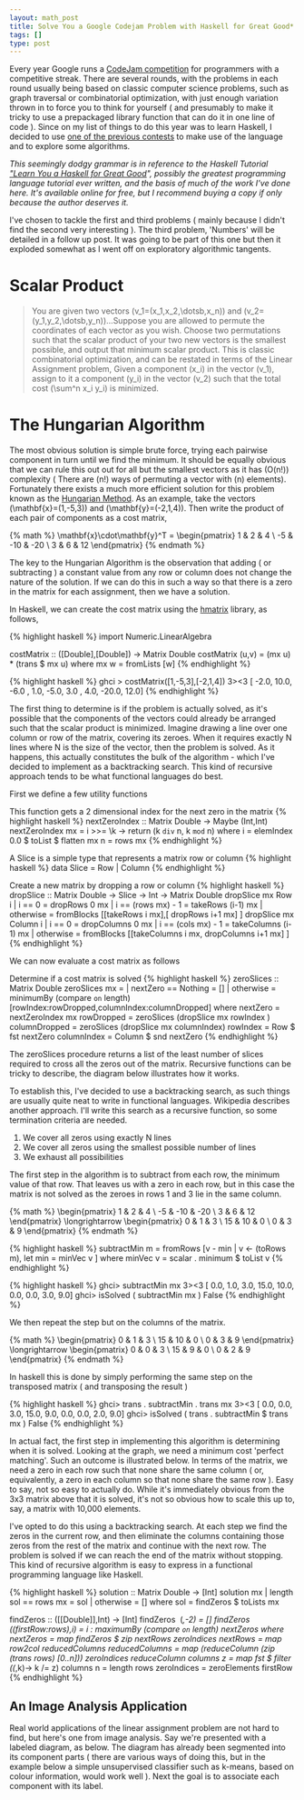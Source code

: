 ```yaml
---
layout: math_post
title: Solve You a Google Codejam Problem with Haskell for Great Good*
tags: []
type: post
---
```

Every year Google runs a [CodeJam competition](http://code.google.com/codejam/ "Google CodeJam") for programmers with a competitive streak. There are several rounds, with the problems in each round usually being based on classic computer science problems, such as graph traversal or combinatorial optimization, with just enough variation thrown in to force you to think for yourself ( and presumably to make it tricky to use a prepackaged library function that can do it in one line of code ). Since on my list of things to do this year was to learn Haskell, I decided to use [one of the previous contests](http://code.google.com/codejam/contest/32016/dashboard#s=p0 "Google CodeJame 2008, Round 1") to make use of the language and to explore some algorithms.

<em>This seemingly dodgy grammar is in reference to the Haskell Tutorial <a href="http://learnyouahaskell.com/" target="_blank">"Learn You a Haskell for Great Good</a>", possibly the greatest programming language tutorial ever written, and the basis of much of the work I've done here. It's available online for free, but I recommend buying a copy if only because the author deserves it.</em>

I've chosen to tackle the first and third problems ( mainly because I didn't find the second very interesting ). The third problem, 'Numbers' will be detailed in a follow up post. It was going to be part of this one but then it exploded somewhat as I went off on exploratory algorithmic tangents.

Scalar Product
==============
>You are given two vectors \(v_1=(x_1,x_2,\dotsb,x_n)\) and \(v_2=(y_1,y_2,\dotsb,y_n)\)...Suppose you are allowed to permute the coordinates of each vector as you wish. Choose two permutations such that the scalar product of your two new vectors is the smallest possible, and output that minimum scalar product.
This is classic combinatorial optimization, and can be restated in terms of the Linear Assignment problem,
>Given a component \(x_i\) in the vector \(v_1\), assign to it a component \(y_i\) in the vector \(v_2\) such that the total cost \(\sum^n x_i y_i\) is minimized.

The Hungarian Algorithm
=======================
The most obvious solution is simple brute force, trying each pairwise component in turn until we find the minimum. It should be equally obvious that we can rule this out out for all but the smallest vectors as it has \(O(n!)\) complexity ( There are \(n!\) ways of permuting a vector with \(n\) elements). Fortunately there exists a much more efficient solution for this problem known as the <a title="Hungarian Algorithm from Wikipedia" href="http://en.wikipedia.org/wiki/Hungarian_algorithm" target="_blank">Hungarian Method</a>. As an example, take the vectors \(\mathbf{x}=(1,-5,3)\) and \(\mathbf{y}=(-2,1,4)\). Then write the product of each pair of components as a cost matrix,

{% math %}
\mathbf{x}\cdot\mathbf{y}^T =
\begin{pmatrix}
1 & 2 & 4 \\
-5 & -10 & -20 \\
3 & 6 & 12
\end{pmatrix}
{% endmath %}

The key to the Hungarian Algorithm is the observation that adding ( or subtracting ) a constant value from any row or column does not change the nature of the solution. If we can do this in such a way so that there is a zero in the matrix for each assignment, then we have a solution.

In Haskell, we can create the cost matrix using the <a title="hmatrix 0.14" href="http://hackage.haskell.org/package/hmatrix-0.14.1.0" target="_blank">hmatrix</a> library, as follows,

{% highlight haskell %}
import Numeric.LinearAlgebra

costMatrix :: ([Double],[Double]) -> Matrix Double
costMatrix (u,v) = (mx u) * (trans $ mx u)
    where mx w = fromLists [w]
{% endhighlight %}


{% highlight haskell %}
ghci > costMatrix([1,-5,3],[-2,1,4])
3><3
[ -2.0, 10.0, -6.0
,  1.0, -5.0, 3.0
, 4.0, -20.0, 12.0]
{% endhighlight %}

The first thing to determine is if the problem is actually solved, as it's possible that the components of the vectors could already be arranged such that the scalar product is minimized. Imagine drawing a line over one column or row of the matrix, covering its zeroes. When it requires exactly N lines where N is the size of the vector, then the problem is solved. As it happens, this actually constitutes the bulk of the algorithm - which I've decided to implement as a backtracking search. This kind of recursive approach tends to be what functional languages do best.

First we define a few utility functions

This function gets a 2 dimensional index for the next zero in the matrix
{% highlight haskell %}
nextZeroIndex :: Matrix Double -> Maybe (Int,Int)
nextZeroIndex mx = i >>= \k -> return (k `div` n, k `mod` n)
  where i = elemIndex 0.0 $ toList $ flatten mx
        n = rows mx
{% endhighlight %}

A Slice is a simple type that represents a matrix row or column
{% highlight haskell %}
data Slice = Row | Column
{% endhighlight %}

Create a new matrix by dropping a row or column
{% highlight haskell %}
dropSlice :: Matrix Double -> Slice -> Int -> Matrix Double
dropSlice mx Row i
	| i == 0 = dropRows 0 mx
	| i == (rows mx) - 1 = takeRows (i-1) mx
	| otherwise = fromBlocks [[takeRows i mx],[ dropRows i+1 mx] ]
dropSlice mx Column i
	| i == 0 = dropColumns 0 mx
	| i == (cols mx) - 1 = takeColumns (i-1) mx
	| otherwise = fromBlocks [[takeColumns i mx, dropColumns i+1 mx] ]
{% endhighlight %}

We can now evaluate a cost matrix as follows

Determine if a cost matrix is solved
{% highlight haskell %}
zeroSlices :: Matrix Double 
zeroSlices mx = 
  | nextZero == Nothing = []
  | otherwise = minimumBy (compare `on` length) [rowIndex:rowDropped,columnIndex:columnDropped]
  where nextZero = nextZeroIndex mx
        rowDropped = zeroSlices (dropSlice mx rowIndex )
        columnDropped = zeroSlices (dropSlice mx columnIndex)
        rowIndex = Row $ fst nextZero
        columnIndex = Column $ snd nextZero
{% endhighlight %}

The zeroSlices procedure returns a list of the least number of slices required to cross all the zeros out of the matrix. Recursive functions can be tricky to describe, the diagram below illustrates how it works.

To establish this, I've decided to use a backtracking search, as such things are usually quite neat to write in functional languages. Wikipedia describes another approach. I'll write this search as a recursive function, so some termination criteria are needed.
<ol>
	<li>We cover all zeros using exactly N lines</li>
	<li>We cover all zeros using the smallest possible number of lines</li>
	<li>We exhaust all possibilities</li>
</ol>
The first step in the algorithm is to subtract from each row, the minimum value of that row. That leaves us with a zero in each row, but in this case the matrix is not solved as the zeroes in rows 1 and 3 lie in the same column.

{% math %}
 \begin{pmatrix}
 1 & 2 & 4 \\
 -5 & -10 & -20 \\
 3 & 6 & 12
 \end{pmatrix}
 \longrightarrow
 \begin{pmatrix}
 0 & 1 & 3 \\
 15 & 10 & 0 \\
 0 & 3 & 9
 \end{pmatrix}
{% endmath %}

{% highlight haskell %}
subtractMin m = fromRows [v - min | v &lt;- (toRows m), let min = minVec v ]
    where minVec v = scalar . minimum $ toList v
{% endhighlight %}

{% highlight haskell %}
ghci&gt; subtractMin mx
3&gt;&lt;3
[ 0.0,  1.0,  3.0,
 15.0, 10.0, 0.0,
  0.0,  3.0, 9.0]
ghci&gt; isSolved ( subtractMin mx )
False
{% endhighlight %}

We then repeat the step but on the columns of the matrix.

{% math %}
\begin{pmatrix}
0 &amp; 1 &amp; 3 \\
15 &amp; 10 &amp; 0 \\
0 &amp; 3 &amp; 9
\end{pmatrix}
\longrightarrow
\begin{pmatrix}
0 &amp; 0 &amp; 3 \\
15 &amp; 9 &amp; 0 \\
0 &amp; 2 &amp; 9
\end{pmatrix}
{% endmath %}

In haskell this is done by simply performing the same step on the transposed matrix ( and transposing the result )

{% highlight haskell %}
ghci&gt; trans . subtractMin . trans mx
3&gt;&lt;3
[ 0.0,  0.0,  3.0,
 15.0, 9.0, 0.0,
  0.0,  2.0, 9.0]
ghci&gt; isSolved ( trans . subtractMin $ trans mx )
False
{% endhighlight %}

In actual fact, the first step in implementing this algorithm is determining when it is solved. Looking at the graph, we need a minimum cost 'perfect matching'. Such an outcome is illustrated below. In terms of the matrix, we need a zero in each row such that none share the same column ( or, equivalently, a zero in each column so that none share the same row ). Easy to say, not so easy to actually do. While it's immediately obvious from the 3x3 matrix above that it is solved, it's not so obvious how to scale this up to, say, a matrix with 10,000 elements.

I've opted to do this using a backtracking search. At each step we find the zeros in the current row, and then eliminate the columns containing those zeros from the rest of the matrix and continue with the next row. The problem is solved if we can reach the end of the matrix without stopping. This kind of recursive algorithm is easy to express in a functional programming language like Haskell.

{% highlight haskell %}
solution :: Matrix Double -&gt; [Int]
solution mx
  | length sol == rows mx = sol
  | otherwise = []
  where sol = findZeros $ toLists mx

findZeros :: ([[Double]],Int) -&gt; [Int]
findZeros  (_,-2) = []
findZeros ((firstRow:rows),i) = i : maximumBy (compare `on` length) nextZeros
  where nextZeros = map findZeros $ zip nextRows zeroIndices
        nextRows = map row2col reducedColumns
        reducedColumns = map (reduceColumn (zip (trans rows) [0..n])) zeroIndices
        reduceColumn columns z = map fst $ filter (\(_,k)-&gt; k /= z) columns
        n = length rows
        zeroIndices = zeroElements firstRow
{% endhighlight %}
<h2>An Image Analysis Application</h2>
Real world applications of the linear assignment problem are not hard to find, but here's one from image analysis. Say we're presented with a labeled diagram, as below. The diagram has already been segmented into its component parts ( there are various ways of doing this, but in the example below a simple unsupervised classifier such as k-means, based on colour information, would work well ). Next the goal is to associate each component with its label.

